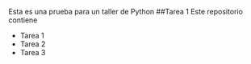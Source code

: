 Esta es una prueba para un taller de Python
##Tarea 1
Este repositorio contiene
- Tarea 1
- Tarea 2
- Tarea 3
